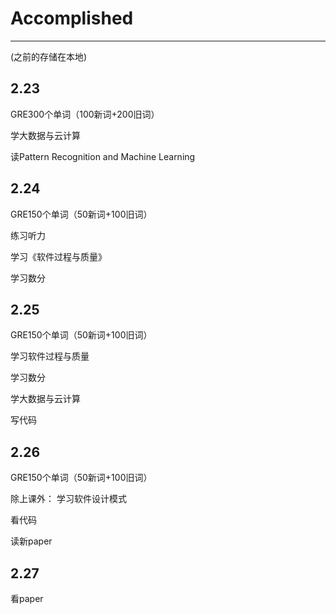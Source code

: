# Accomplished
----------------
(之前的存储在本地)
## 2.23
GRE300个单词（100新词+200旧词）

学大数据与云计算

读Pattern Recognition and Machine Learning
## 2.24
GRE150个单词（50新词+100旧词）

练习听力

学习《软件过程与质量》

学习数分
## 2.25
GRE150个单词（50新词+100旧词）

学习软件过程与质量

学习数分

学大数据与云计算

写代码
## 2.26
GRE150个单词（50新词+100旧词）

除上课外：
学习软件设计模式

看代码

读新paper
## 2.27
看paper
